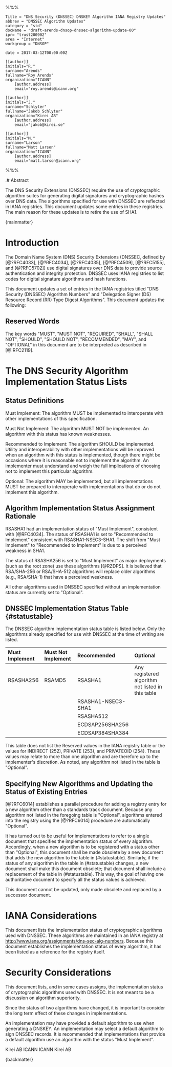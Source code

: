 %%%

    Title = "DNS Security (DNSSEC) DNSKEY Algorithm IANA Registry Updates"
    abbrev = "DNSSEC Algorithm Updates"
    category = "std"
    docName = "draft-arends-dnsop-dnssec-algorithm-update-00"
    ipr= "trust200902"
    area = "Internet"
    workgroup = "DNSOP"
 
    date = 2017-03-12T00:00:00Z
 
    [[author]]
    initials="R."
    surname="Arends"
    fullname="Roy Arends"
    organization="ICANN"
        [author.address]
        email="roy.arends@icann.org"
 
    [[author]]
    initials="J."
    surname="Schlyter"
    fullname="Jakob Schlyter"
    organization="Kirei AB"
        [author.address]
        email="jakob@kirei.se"

    [[author]]
    initials="M."
    surname="Larson"
    fullname="Matt Larson"
    organization="ICANN"
        [author.address]
        email="matt.larson@icann.org"
%%%

.# Abstract

The DNS Security Extensions (DNSSEC) require the use of cryptographic algorithm suites for generating digital signatures and cryptographic hashes over DNS data. The algorithms specified for use with DNSSEC are reflected in IANA registries. This document updates some entries in these registries. The main reason for these updates is to retire the use of SHA1.

{mainmatter}


# Introduction

The Domain Name System (DNS) Security Extensions (DNSSEC, defined by [@?RFC4033], [@?RFC4034], [@?RFC4035], [@?RFC4509], [@?RFC5155], and [@?RFC5702]) use digital signatures over DNS data to provide source authentication and integrity protection. DNSSEC uses IANA registries to list codes for digital signature algorithms and hash functions.

This document updates a set of entries in the IANA registries titled "DNS Security (DNSSEC) Algorithm Numbers" and "Delegation Signer (DS) Resource Record (RR) Type Digest Algorithms". This document updates the following: 

##  Reserved Words

The key words "MUST", "MUST NOT", "REQUIRED", "SHALL", "SHALL NOT", "SHOULD", "SHOULD NOT", "RECOMMENDED", "MAY", and "OPTIONAL" in this document are to be interpreted as described in [@!RFC2119].


# The DNS Security Algorithm Implementation Status Lists

## Status Definitions

Must Implement: The algorithm MUST be implemented to interoperate with other implementations of this specification.

Must Not Implement: The algorithm MUST NOT be implemented. An algorithm with this status has known weaknesses.

Recommended to Implement: The algorithm SHOULD be implemented. Utility and interoperability with other implementations will be improved when an algorithm with this status is implemented, though there might be occasions where it is reasonable not to implement the algorithm. An implementer must understand and weigh the full implications of choosing not to implement this particular algorithm.

Optional: The algorithm MAY be implemented, but all implementations MUST be prepared to interoperate with implementations that do or do not implement this algorithm.


## Algorithm Implementation Status Assignment Rationale

RSASHA1 had an implementation status of "Must Implement", consistent with [@RFC4034]. The status of RSASHA1 is set to "Recommended to Implement" consistent with RSASHA1-NSEC3-SHA1. The shift from "Must Implement" to "Recommended to Implement" is due to a perceived weakness in SHA1.

The status of RSASHA256 is set to "Must Implement" as major deployments (such as the root zone) use these algorithms [@RZDPS]. It is believed that RSA/SHA-256 or RSA/SHA-512 algorithms will replace older algorithms (e.g., RSA/SHA-1) that have a perceived weakness.

All other algorithms used in DNSSEC specified without an implementation status are currently set to "Optional".

## DNSSEC Implementation Status Table {#statustable}

The DNSSEC algorithm implementation status table is listed below. Only the algorithms already specified for use with DNSSEC at the time of writing are listed.

| Must Implement | Must Not Implement | Recommended        | Optional
|:---------------|:-------------------|:-------------------|:--------
| RSASHA256      | RSAMD5             | RSASHA1            | Any registered algorithm not listed in this table
|                |                    | RSASHA1-NSEC3-SHA1 |
|                |                    | RSASHA512          |
|                |                    | ECDSAP256SHA256    |
|                |                    | ECDSAP384SHA384    |

This table does not list the Reserved values in the IANA registry table or the values for INDIRECT (252), PRIVATE (253), and PRIVATEOID (254). These values may relate to more than one algorithm and are therefore up to the implementer's discretion. As noted, any algorithm not listed in the table is "Optional". 

## Specifying New Algorithms and Updating the Status of Existing Entries

[@?RFC6014] establishes a parallel procedure for adding a registry entry for a new algorithm other than a standards track document. Because any algorithm not listed in the foregoing table is "Optional", algorithms entered into the registry using the [@?RFC6014] procedure are automatically "Optional".

It has turned out to be useful for implementations to refer to a single document that specifies the implementation status of every algorithm. Accordingly, when a new algorithm is to be registered with a status other than "Optional", this document shall be made obsolete by a new document that adds the new algorithm to the table in (#statustable). Similarly, if the status of any algorithm in the table in (#statustable) changes, a new document shall make this document obsolete; that document shall include a replacement of the table in (#statustable). This way, the goal of having one authoritative document to specify all the status values is achieved.

This document cannot be updated, only made obsolete and replaced by a successor document.


# IANA Considerations

This document lists the implementation status of cryptographic algorithms used with DNSSEC. These algorithms are maintained in an IANA registry at <http://www.iana.org/assignments/dns-sec-alg-numbers>. Because this document establishes the implementation status of every algorithm, it has been listed as a reference for the registry itself.


# Security Considerations

This document lists, and in some cases assigns, the implementation status of cryptographic algorithms used with DNSSEC. It is not meant to be a discussion on algorithm superiority.

Since the status of two algorithms have changed, it is important to consider the long term effect of these changes in implementations.

An implementation may have provided a default algorithm to use when generating a DNSKEY. An implementation may select a default algorithm to sign DNSSEC records. It is recommended that implementations that provide a default algorithm use an algorithm with the status "Must Implement".


<reference anchor="RZDPS" target="https://www.iana.org/dnssec/icann-dps.txt">
  <front>
    <title abbrev="Root Zone KSK Operator DPS">DNSSEC Practice Statement for the Root Zone KSK Operator</title>
    <author fullname="Fredrik Ljunggren" initials="F." surname="Ljunggren">
      <organization>Kirei AB</organization>
    </author>
    <author fullname="Tomofumi Okubo" initials="T." surname="Okubo">
      <organization>ICANN</organization>
    </author>
    <author fullname="Richard Lamb" initials="R." surname="Lamb">
      <organization>ICANN</organization>
    </author>
    <author fullname="Jakob Schlyter" initials="J." surname="Schlyter">
      <organization>Kirei AB</organization>
    </author>
    <date month="October" year="2010" />
  </front>
</reference>

{backmatter}
